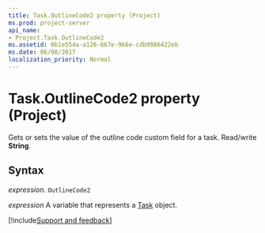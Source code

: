 ```yaml
---
title: Task.OutlineCode2 property (Project)
ms.prod: project-server
api_name:
- Project.Task.OutlineCode2
ms.assetid: 0b1e554a-a126-667e-966e-cdb9986422eb
ms.date: 06/08/2017
localization_priority: Normal
---
```



# Task.OutlineCode2 property (Project)

 Gets or sets the value of the outline code custom field for a task. Read/write **String**.


## Syntax

_expression_. `OutlineCode2`

_expression_ A variable that represents a [Task](./Project.Task.md) object.

[!include[Support and feedback](~/includes/feedback-boilerplate.md)]